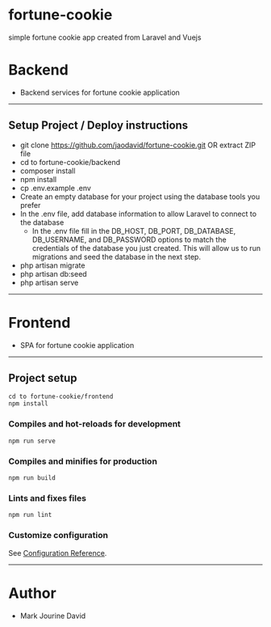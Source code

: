 # fortune-cookie
simple fortune cookie app created from Laravel and Vuejs

# Backend
- Backend services for fortune cookie application
---------------------------------

## Setup Project / Deploy instructions
- git clone https://github.com/jaodavid/fortune-cookie.git OR extract ZIP file
- cd to fortune-cookie/backend
- composer install
- npm install
- cp .env.example .env
- Create an empty database for your project using the database tools you prefer
- In the .env file, add database information to allow Laravel to connect to the database
    - In the .env file fill in the DB_HOST, DB_PORT, DB_DATABASE, DB_USERNAME, and DB_PASSWORD options to match the credentials of the database     you just created. This will allow us to run migrations and seed the database in the next step.
- php artisan migrate
- php artisan db:seed
- php artisan serve
----------------------------------

# Frontend
- SPA for fortune cookie application
----------------------------------

## Project setup
```
cd to fortune-cookie/frontend
npm install
```

### Compiles and hot-reloads for development
```
npm run serve
```

### Compiles and minifies for production
```
npm run build
```

### Lints and fixes files
```
npm run lint
```

### Customize configuration
See [Configuration Reference](https://cli.vuejs.org/config/).

----------------------------------

# Author
- Mark Jourine David
